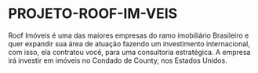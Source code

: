 # PROJETO-ROOF-IM-VEIS
Roof Imóveis é uma das maiores empresas do ramo imobiliário Brasileiro  e quer expandir sua área de atuação fazendo um investimento internacional, com isso, ela contratou você, para uma consultoria estratégica.  A empresa irá investir em imóveis no Condado de County, nos Estados Unidos.
